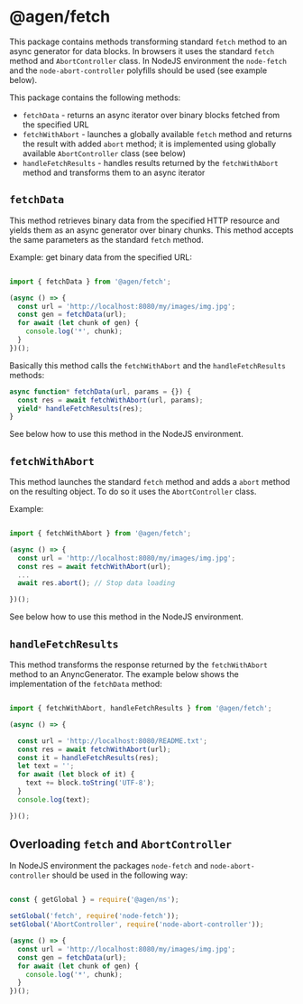 @agen/fetch
===========

This package contains methods transforming standard `fetch` method
to an async generator for data blocks.
In browsers it uses the standard `fetch` method and `AbortController` class.
In NodeJS environment the `node-fetch` and the `node-abort-controller`
polyfills should be used (see example below).

This package contains the following methods:
* `fetchData` - returns an async iterator over binary blocks fetched from
  the specified URL
* `fetchWithAbort` - launches a globally available `fetch` method and
  returns the result with added `abort` method; it is implemented using
  globally available `AbortController` class (see below)
* `handleFetchResults` - handles results returned by the `fetchWithAbort`
  method and transforms them to an async iterator

`fetchData`
-----------

This method retrieves binary data from the specified HTTP resource and
yields them as an async generator over binary chunks.
This method accepts the same parameters as the standard `fetch` method.

Example: get binary data from the specified URL:
```javascript

import { fetchData } from '@agen/fetch';

(async () => {
  const url = 'http://localhost:8080/my/images/img.jpg';
  const gen = fetchData(url);
  for await (let chunk of gen) {
    console.log('*', chunk);
  }
})();

```

Basically this method calls the `fetchWithAbort` and
the `handleFetchResults` methods:
```javascript
async function* fetchData(url, params = {}) {
  const res = await fetchWithAbort(url, params);
  yield* handleFetchResults(res);
}
```

See below how to use this method in the NodeJS environment.

`fetchWithAbort`
---------------

This method launches the standard `fetch` method and adds a `abort` method on
the resulting object. To do so it uses the `AbortController` class.

Example:
```javascript

import { fetchWithAbort } from '@agen/fetch';

(async () => {
  const url = 'http://localhost:8080/my/images/img.jpg';
  const res = await fetchWithAbort(url);
  ...
  await res.abort(); // Stop data loading

})();

```

See below how to use this method in the NodeJS environment.

`handleFetchResults`
-------------------

This method transforms the response returned by the `fetchWithAbort` method
to an AnyncGenerator. The example below shows the implementation of the
`fetchData` method:

```javascript

import { fetchWithAbort, handleFetchResults } from '@agen/fetch';

(async () => {

  const url = 'http://localhost:8080/README.txt';
  const res = await fetchWithAbort(url);
  const it = handleFetchResults(res);
  let text = '';
  for await (let block of it) {
    text += block.toString('UTF-8');
  }
  console.log(text);

})();

```

Overloading `fetch` and `AbortController`
-----------------------------------------

In NodeJS environment the packages `node-fetch` and `node-abort-controller`
should be used in the following way:

```javascript

const { getGlobal } = require('@agen/ns');

setGlobal('fetch', require('node-fetch'));
setGlobal('AbortController', require('node-abort-controller'));

(async () => {
  const url = 'http://localhost:8080/my/images/img.jpg';
  const gen = fetchData(url);
  for await (let chunk of gen) {
    console.log('*', chunk);
  }
})();

```
